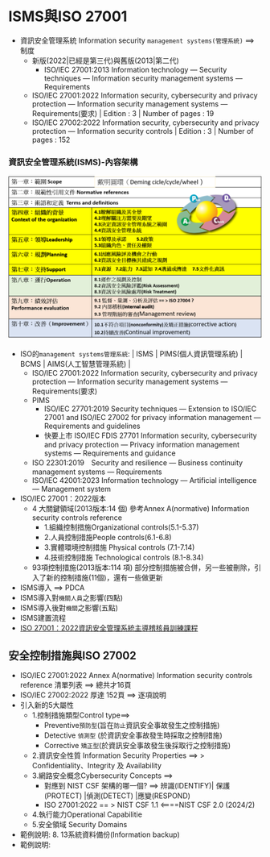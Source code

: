 # ISMS與ISO 27001
- 資訊安全管理系統 Information security `management systems(管理系統)`  ==> 制度
  - 新版(2022|已經是第三代)與舊版(2013|第二代)
    - ISO/IEC 27001:2013 Information technology — Security techniques — Information security management systems — Requirements 
  - ISO/IEC 27001:2022 Information security, cybersecurity and privacy protection — Information security management systems — Requirements(要求) | Edition : 3 | Number of pages : 19
  - ISO/IEC 27002:2022 Information security, cybersecurity and privacy protection — Information security controls | Edition : 3 | Number of pages : 152
### 資訊安全管理系統(ISMS)-內容架構

![ISO27001_1](ISO27001_1.png)
  - ISO的`management systems管理系統`: | ISMS | PIMS(個人資訊管理系統) | BCMS | AIMS(人工智慧管理系統) |
    - ISO/IEC 27001:2022 Information security, cybersecurity and privacy protection — Information security management systems — Requirements(要求)
    - PIMS
      - ISO/IEC 27701:2019 Security techniques — Extension to ISO/IEC 27001 and ISO/IEC 27002 for privacy information management — Requirements and guidelines
      - 快要上市 ISO/IEC FDIS 27701 Information security, cybersecurity and privacy protection — Privacy information management systems — Requirements and guidance
    - ISO 22301:2019　Security and resilience — Business continuity management systems — Requirements
    - ISO/IEC 42001:2023 Information technology — Artificial intelligence — Management system
  - ISO/IEC 27001：2022版本 
    - 4 大關鍵領域(2013版本:14 個)  參考Annex A(normative) Information security controls reference
      - 1.組織控制措施Organizational controls(5.1-5.37)
      - 2.人員控制措施People controls(6.1-6.8)
      - 3.實體環境控制措施 Physical controls  (7.1-7.14)
      - 4.技術控制措施  Technological controls (8.1-8.34)
    - 93項控制措施(2013版本:114 項) 部分控制措施被合併，另一些被刪除，引入了新的控制措施(11個)，還有一些做更新
  - ISMS導入 ==> PDCA
  - ISMS導入對`機關人員`之影響(四點)
  - ISMS導入後對`機關`之影響(五點)
  - ISMS建置流程
  - [ISO 27001：2022資訊安全管理系統主導稽核員訓練課程](https://www.uuu.com.tw/Course/Show/1600/ISO-27001-2013%E8%B3%87%E8%A8%8A%E5%AE%89%E5%85%A8%E7%AE%A1%E7%90%86%E7%B3%BB%E7%B5%B1%E4%B8%BB%E5%B0%8E%E7%A8%BD%E6%A0%B8%E5%93%A1%E8%A8%93%E7%B7%B4%E8%AA%B2%E7%A8%8B)

## 安全控制措施與ISO 27002
- ISO/IEC 27001:2022 Annex A(normative) Information security controls reference 清單列表 ==> 總共才16頁 
- ISO/IEC 27002:2022 厚達 152頁 ==> 逐項說明
- 引入新的5大屬性
  - 1.控制措施類型Control type==>
    - Preventive`預防型`(旨在`防止`資訊安全事故發生之控制措施)
    - Detective `偵測型` (於資訊安全事故發生時採取之控制措施)
    - Corrective `矯正型`(於資訊安全事故發生後採取行之控制措施)
  - 2.資訊安全性質 Information Security Properties  ==> > Confidentiality、Integrity 及 Availability
  - 3.網路安全概念Cybersecurity Concepts ==> 
    - 對應到 NIST CSF 架構的哪一個?  ==> 辨識(IDENTIFY)| 保護(PROTECT)	|偵測(DETECT)	|應變(RESPOND)
    - ISO 27001:2022 == > NIST CSF 1.1   <====NIST CSF 2.0 (2024/2)
  - 4.執行能力Operational Capabilitie
  - 5.安全領域 Security Domains
- 範例說明: 8. 13系統資料備份(Information backup)
- 範例說明: 
 
